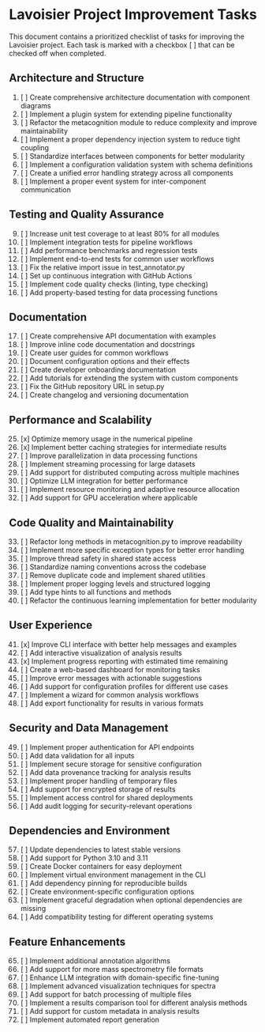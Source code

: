 # Lavoisier Project Improvement Tasks

This document contains a prioritized checklist of tasks for improving the Lavoisier project. Each task is marked with a checkbox [ ] that can be checked off when completed.

## Architecture and Structure

1. [ ] Create comprehensive architecture documentation with component diagrams
2. [ ] Implement a plugin system for extending pipeline functionality
3. [ ] Refactor the metacognition module to reduce complexity and improve maintainability
4. [ ] Implement a proper dependency injection system to reduce tight coupling
5. [ ] Standardize interfaces between components for better modularity
6. [ ] Implement a configuration validation system with schema definitions
7. [ ] Create a unified error handling strategy across all components
8. [ ] Implement a proper event system for inter-component communication

## Testing and Quality Assurance

9. [ ] Increase unit test coverage to at least 80% for all modules
10. [ ] Implement integration tests for pipeline workflows
11. [ ] Add performance benchmarks and regression tests
12. [ ] Implement end-to-end tests for common user workflows
13. [ ] Fix the relative import issue in test_annotator.py
14. [ ] Set up continuous integration with GitHub Actions
15. [ ] Implement code quality checks (linting, type checking)
16. [ ] Add property-based testing for data processing functions

## Documentation

17. [ ] Create comprehensive API documentation with examples
18. [ ] Improve inline code documentation and docstrings
19. [ ] Create user guides for common workflows
20. [ ] Document configuration options and their effects
21. [ ] Create developer onboarding documentation
22. [ ] Add tutorials for extending the system with custom components
23. [ ] Fix the GitHub repository URL in setup.py
24. [ ] Create changelog and versioning documentation

## Performance and Scalability

25. [x] Optimize memory usage in the numerical pipeline
26. [x] Implement better caching strategies for intermediate results
27. [ ] Improve parallelization in data processing functions
28. [ ] Implement streaming processing for large datasets
29. [ ] Add support for distributed computing across multiple machines
30. [ ] Optimize LLM integration for better performance
31. [ ] Implement resource monitoring and adaptive resource allocation
32. [ ] Add support for GPU acceleration where applicable

## Code Quality and Maintainability

33. [ ] Refactor long methods in metacognition.py to improve readability
34. [ ] Implement more specific exception types for better error handling
35. [ ] Improve thread safety in shared state access
36. [ ] Standardize naming conventions across the codebase
37. [ ] Remove duplicate code and implement shared utilities
38. [ ] Implement proper logging levels and structured logging
39. [ ] Add type hints to all functions and methods
40. [ ] Refactor the continuous learning implementation for better modularity

## User Experience

41. [x] Improve CLI interface with better help messages and examples
42. [ ] Add interactive visualization of analysis results
43. [x] Implement progress reporting with estimated time remaining
44. [ ] Create a web-based dashboard for monitoring tasks
45. [ ] Improve error messages with actionable suggestions
46. [ ] Add support for configuration profiles for different use cases
47. [ ] Implement a wizard for common analysis workflows
48. [ ] Add export functionality for results in various formats

## Security and Data Management

49. [ ] Implement proper authentication for API endpoints
50. [ ] Add data validation for all inputs
51. [ ] Implement secure storage for sensitive configuration
52. [ ] Add data provenance tracking for analysis results
53. [ ] Implement proper handling of temporary files
54. [ ] Add support for encrypted storage of results
55. [ ] Implement access control for shared deployments
56. [ ] Add audit logging for security-relevant operations

## Dependencies and Environment

57. [ ] Update dependencies to latest stable versions
58. [ ] Add support for Python 3.10 and 3.11
59. [ ] Create Docker containers for easy deployment
60. [ ] Implement virtual environment management in the CLI
61. [ ] Add dependency pinning for reproducible builds
62. [ ] Create environment-specific configuration options
63. [ ] Implement graceful degradation when optional dependencies are missing
64. [ ] Add compatibility testing for different operating systems

## Feature Enhancements

65. [ ] Implement additional annotation algorithms
66. [ ] Add support for more mass spectrometry file formats
67. [ ] Enhance LLM integration with domain-specific fine-tuning
68. [ ] Implement advanced visualization techniques for spectra
69. [ ] Add support for batch processing of multiple files
70. [ ] Implement a results comparison tool for different analysis methods
71. [ ] Add support for custom metadata in analysis results
72. [ ] Implement automated report generation